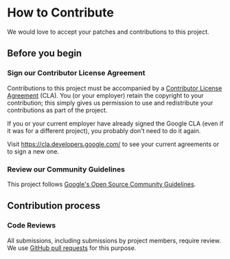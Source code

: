 # How to Contribute
 
 We would love to accept your patches and contributions to this project.
 
 ## Before you begin
 
 ### Sign our Contributor License Agreement
 
 Contributions to this project must be accompanied by a
 [Contributor License Agreement](https://cla.developers.google.com/about) (CLA).
 You (or your employer) retain the copyright to your contribution; this simply
 gives us permission to use and redistribute your contributions as part of the
 project.
 
 If you or your current employer have already signed the Google CLA (even if it
 was for a different project), you probably don't need to do it again.
 
 Visit <https://cla.developers.google.com/> to see your current agreements or to
 sign a new one.
 
 ### Review our Community Guidelines
 
 This project follows [Google's Open Source Community
 Guidelines](https://opensource.google/conduct/).
 
 ## Contribution process
 
 ### Code Reviews
 
 All submissions, including submissions by project members, require review. We
 use [GitHub pull requests](https://docs.github.com/articles/about-pull-requests)
 for this purpose.